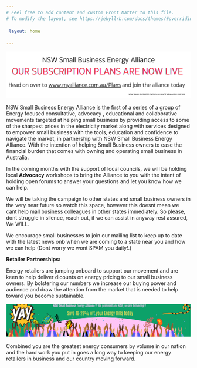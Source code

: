 ```yaml
---
# Feel free to add content and custom Front Matter to this file.
# To modify the layout, see https://jekyllrb.com/docs/themes/#overriding-theme-defaults

 layout: home

---
```



![NSW Small Business Energy Alliance. Uniting for Fair Energy Prices & Success. Advocate Educate Collaborate.](/assets/Plans.svg)

NSW Small Business Energy Alliance is the first of a series of a group of Energy focused consultative, advocacy , educational and collaborative movements targeted at helping small business by providing access to some of the sharpest prices in the electricity market along with services designed to empower small business with the tools, education and confidence to navigate the market, in partnership with NSW Small Business Energy Alliance. With the intention of helping Small Business owners to ease the financial  burden that comes with owning and operating small business in Australia.

In the coming months with the support of local councils,  we will be holding local <b>Advocacy</b> workshops to bring the Alliance to you with the intent of holding open forums to answer your questions and let you know how we can help.  

We will be taking the campaign to other states and small business owners in the very near future so watch this space, however this doesnt mean we cant help mall business colleagues in other states immediately. So please, dont struggle in silence, reach out,  if we can assist in anyway rest assured, We WILL.  

We encourage small businesses to join our mailing list to keep up to date with the latest news onb  when we are coming to a state near you and how we can help (Dont worry we wont SPAM you daily!.)   

<b>Retailer Partnerships:</b>  

Energy retailers are jumping onboard to support our movement and are keen to help deliver dicounts on energy pricing to our small business owners.
By bolstering our numbers we increase our buying power and audience and draw the attention from the market that is needed to help toward you become sustainable.  

![NSW Small Business Energy Alliance. Uniting for Fair Energy Prices & Success. Advocate Educate Collaborate.](/assets/celebrate.svg)

Combined you are the greatest energy consumers by volume in our nation and the hard work you put in goes a long way to keeping our energy retailers in business and our country moving forward. 


